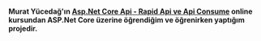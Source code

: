 #### Murat Yücedağ'ın [Asp.Net Core Api - Rapid Api ve Api Consume](https://www.udemy.com/course/aspnet-core-api-rapid-api-ve-api-consume/) online kursundan ASP.Net Core üzerine öğrendiğim ve öğrenirken yaptığım projedir.
 
